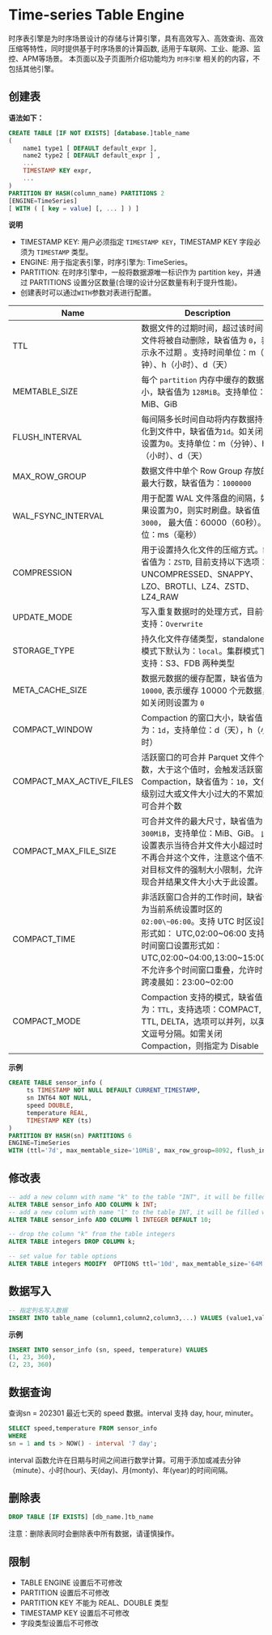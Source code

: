 # Time-series Table Engine
时序表引擎是为时序场景设计的存储与计算引擎，具有高效写入、高效查询、高效压缩等特性，同时提供基于时序场景的计算函数, 适用于车联网、工业、能源、监控、APM等场景。
本页面以及子页面所介绍功能均为 `时序引擎` 相关的的内容，不包括其他引擎。

## 创建表
**语法如下：**  
```SQL
CREATE TABLE [IF NOT EXISTS] [database.]table_name 
(
    name1 type1 [ DEFAULT default_expr ],
    name2 type2 [ DEFAULT default_expr ] ,
    ...
    TIMESTAMP KEY expr,
    ...
)
PARTITION BY HASH(column_name) PARTITIONS 2
[ENGINE=TimeSeries]
[ WITH ( [ key = value] [, ... ] ) ] 
```

**说明**  
* TIMESTAMP KEY: 用户必须指定 `TIMESTAMP KEY`，TIMESTAMP KEY 字段必须为 `TIMESTAMP` 类型。
* ENGINE: 用于指定表引擎，时序引擎为: TimeSeries。
* PARTITION: 在时序引擎中，一般将数据源唯一标识作为 partition key，并通过  PARTITIONS 设置分区数量(合理的设计分区数量有利于提升性能)。
* 创建表时可以通过`WITH`参数对表进行配置。  

|  Name                 | Description                                                                                                                |  
|  -------------------  |-------------------------------------------------------------------------------------------------------------------------   |  
|  TTL                  | 数据文件的过期时间，超过该时间的文件将被自动删除，缺省值为 `0`，表示永不过期 。支持时间单位：m（分钟）、h（小时）、d（天）           |  
|  MEMTABLE_SIZE        | 每个 `partition` 内存中缓存的数据大小，缺省值为 `128MiB`。支持单位：MiB、GiB                                                       |  
|  FLUSH_INTERVAL       | 每间隔多长时间自动将内存数据持久化到文件中，缺省值为`1d`。如关闭则设置为`0`。支持单位：m（分钟）、h（小时）、d（天）                                    |  
|  MAX_ROW_GROUP        | 数据文件中单个 Row Group 存放的最大行数，缺省值为：`1000000`                                                                     |  
|  WAL_FSYNC_INTERVAL   | 用于配置 WAL 文件落盘的间隔，如果设置为0，则实时刷盘。缺省值：`3000`， 最大值：60000（60秒）。单位：ms（毫秒）                          |  
|  COMPRESSION          | 用于设置持久化文件的压缩方式。缺省值为：`ZSTD`, 目前支持以下选项：UNCOMPRESSED、SNAPPY、LZO、BROTLI、LZ4、ZSTD、LZ4_RAW                  |  
|  UPDATE_MODE          | 写入重复数据时的处理方式，目前仅支持：`Overwrite`                                                                                   |  
|  STORAGE_TYPE         | 持久化文件存储类型，standalone 模式下默认为：`local`。集群模式下支持：S3、FDB 两种类型 |  
|  META_CACHE_SIZE      | 数据元数据的缓存配置，缺省值为：`10000`, 表示缓存 10000 个元数据，如关闭则设置为 `0`                                                      |  
| COMPACT_WINDOW             | Compaction 的窗口大小，缺省值为：`1d`，支持单位：d（天），h（小时） |
| COMPACT_MAX_ACTIVE_FILES   | 活跃窗口的可合并 Parquet 文件个数，大于这个值时，会触发活跃窗口 Compaction，缺省值为：`10`，文件级别过大或文件大小过大的不累加到可合并个数 |
| COMPACT_MAX_FILE_SIZE      | 可合并文件的最大尺寸，缺省值为：`300MiB`，支持单位：MiB、GiB。 此设置表示当待合并文件大小超过时，不再合并这个文件，注意这个值不是对目标文件的强制大小限制，允许出现合并结果文件大小大于此设置。    |
| COMPACT_TIME               | 非活跃窗口合并的工作时间，缺省值为当前系统设置时区的 `02:00\~06:00`。支持 UTC 时区设置形式如： UTC,02:00\~06:00  支持多时间窗口设置形式如： UTC,02:00\~04:00,13:00\~15:00，不允许多个时间窗口重叠，允许时间跨凌晨如：23:00\~02:00 |
| COMPACT_MODE               | Compaction 支持的模式，缺省值为：`TTL`，支持选项：COMPACT, TTL, DELTA，选项可以并列，以英文逗号分隔。如需关闭 Compaction，则指定为 Disable  |

**示例**

```SQL
CREATE TABLE sensor_info (
     ts TIMESTAMP NOT NULL DEFAULT CURRENT_TIMESTAMP,
     sn INT64 NOT NULL,
     speed DOUBLE,
     temperature REAL,
     TIMESTAMP KEY (ts)
) 
PARTITION BY HASH(sn) PARTITIONS 6
ENGINE=TimeSeries
WITH (ttl='7d', max_memtable_size='10MiB', max_row_group=8092, flush_interval='86400s')
```

## 修改表

```SQL
-- add a new column with name "k" to the table "INT", it will be filled with the default value NULL
ALTER TABLE sensor_info ADD COLUMN k INT;
-- add a new column with name "l" to the table INT, it will be filled with the default value 10
ALTER TABLE sensor_info ADD COLUMN l INTEGER DEFAULT 10;

-- drop the column "k" from the table integers
ALTER TABLE integers DROP COLUMN k;

-- set value for table options 
ALTER TABLE integers MODIFY  OPTIONS ttl='10d', max_memtable_size='64M';
```


## 数据写入
```SQL
-- 指定列名写入数据
INSERT INTO table_name (column1,column2,column3,...) VALUES (value1,value2,value3,...);
```
**示例**
```SQL
INSERT INTO sensor_info (sn, speed, temperature) VALUES 
(1, 23, 360), 
(2, 23, 360)
```

## 数据查询  
查询sn = 202301 最近七天的 speed 数据。interval 支持 day, hour, minuter。
```SQL
SELECT speed,temperature FROM sensor_info 
WHERE 
sn = 1 and ts > NOW() - interval '7 day';
```
interval 函数允许在日期与时间之间进行数学计算。可用于添加或减去分钟（minute）、小时(hour)、天(day)、月(monty)、年(year)的时间间隔。

## 删除表
```SQL
DROP TABLE [IF EXISTS] [db_name.]tb_name
```
注意：删除表同时会删除表中所有数据，请谨慎操作。

## 限制
* TABLE ENGINE 设置后不可修改  
* PARTITION 设置后不可修改  
* PARTITION KEY 不能为 REAL、DOUBLE 类型
* TIMESTAMP KEY 设置后不可修改   
* 字段类型设置后不可修改
